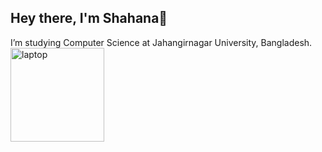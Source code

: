 ## Hey there, I'm Shahana👋
I’m studying Computer Science at Jahangirnagar University, Bangladesh.
<span data-target="animated-image.imageContainer">
<img data-target="animated-image.replacedImage" alt="laptop" class="AnimatedImagePlayer-animatedImage" src="https://user-images.githubusercontent.com/54450304/176963866-a3df4ce3-3004-4818-974a-9e5478189f2a.gif" height="150" style="width: 150px; display: block; opacity: 1;">
  </span>
<!--
**Asmaul-Shahana/Asmaul-Shahana** is a ✨ _special_ ✨ repository because its `README.md` (this file) appears on your GitHub profile.

Here are some ideas to get you started:
-->
